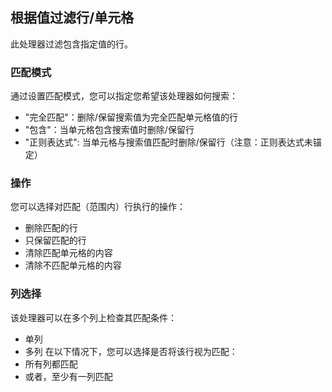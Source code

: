 ## 根据值过滤行/单元格
此处理器过滤包含指定值的行。

### 匹配模式
通过设置匹配模式，您可以指定您希望该处理器如何搜索：

- "完全匹配"：删除/保留搜索值为完全匹配单元格值的行
- "包含"：当单元格包含搜索值时删除/保留行
- "正则表达式": 当单元格与搜索值匹配时删除/保留行（注意：正则表达式未锚定）

### 操作

您可以选择对匹配（范围内）行执行的操作：

- 删除匹配的行
- 只保留匹配的行
- 清除匹配单元格的内容
- 清除不匹配单元格的内容

### 列选择
该处理器可以在多个列上检查其匹配条件：
- 单列
- 多列
在以下情况下，您可以选择是否将该行视为匹配：
- 所有列都匹配
- 或者，至少有一列匹配
